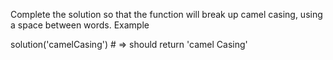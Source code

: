 Complete the solution so that the function will break up camel casing, using a space between words.
Example

solution('camelCasing') # => should return 'camel Casing'